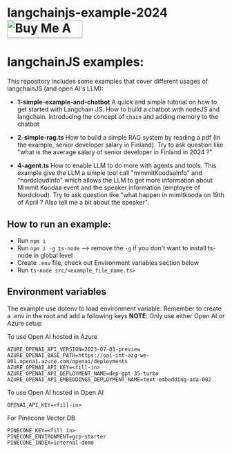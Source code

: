 # langchainjs-example-2024<a href="https://www.buymeacoffee.com/nnduc1994h" target="_blank"><img src="https://www.buymeacoffee.com/assets/img/custom_images/orange_img.png" alt="Buy Me A Coffee" style="height: 41px !important;width: 174px !important;box-shadow: 0px 3px 2px 0px rgba(190, 190, 190, 0.5) !important;-webkit-box-shadow: 0px 3px 2px 0px rgba(190, 190, 190, 0.5) !important;" ></a>

# langchainJS examples:

This repository includes some examples that cover different usages of langchainJS (and open AI's LLM):

- **1-simple-example-and-chatbot** A quick and simple tutorial on how to get started with Langchain JS. How to build a chatbot with nodeJS and langchain. Introducing the concept of `chain` and adding memory to the chatbot

- **2-simple-rag.ts** How to build a simple RAG system by reading a pdf (in the example, senior developer salary in Finland). Try to ask question like "what is the average salary of senior developer in Finland in 2024 ?"

- **4-agent.ts** How to enable LLM to do more with agents and tools. This example give the LLM a simple tool call "mimmitKoodaaInfo" and "nordcloudInfo" which allows the LLM to get more information about Mimmit Koodaa event and the speaker information (employee of Nordcloud). Try to ask question like "what happen in mimitkooda on 19th of April ? Also tell me a bit about the speaker".

## How to run an example:

- Run `npm i`
- Run `npm i -g ts-node` --> remove the `-g` if you don't want to install ts-node in global level
- Create `.env` file, check out Environment variables section below
- Run `ts-node src/<example_file_name.ts>`

## Environment variables

The example use dotenv to load environment variable. Remember to create a .env in the root and add a following keys
**NOTE**: Only use either Open AI or Azure setup

To use Open AI hosted in Azure

```
AZURE_OPENAI_API_VERSION=2023-07-01-preview
AZURE_OPENAI_BASE_PATH=https://oai-int-azg-we-001.openai.azure.com/openai/deployments
AZURE_OPENAI_API_KEY=<fill-in>
AZURE_OPENAI_API_DEPLOYMENT_NAME=dep-gpt-35-turbo
AZURE_OPENAI_API_EMBEDDINGS_DEPLOYMENT_NAME=text-embedding-ada-002
```

To use Open AI hosted in Open AI

```
OPENAI_API_KEY=<fill-in>
```

For Pinecone Vector DB

```
PINECONE_KEY=<fill in>
PINECONE_ENVIRONMENT=gcp-starter
PINECONE_INDEX=internal-demo
```
